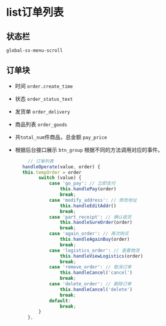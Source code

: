 # list订单列表

## 状态栏

`global-ss-menu-scroll`

## 订单块

- 时间 `order.create_time`
- 状态 `order_status_text`
- 发货单 `order_delivery`
- 商品列表 `order_goods`
- 共`total_num`件商品，总金额 `pay_price`

- 根据后台接口展示 `btn_group` 根据不同的方法调用对应的事件。

```js
		// 订单列表
	  handleOperate(value, order) {
      this.tempOrder = order
			switch (value) {
				case 'go_pay': // 立即支付
					this.handlePay(order)
					break;
				case 'modify_address': // 修改地址
					this.handleEditAddr()
					break;
				case 'part_receipt': // 确认收货
					this.handleSureOrder(order)
					break;
				case 'again_order': // 再次购买
					this.handleAgainBuy(order)
					break;
				case 'logistics_order': // 查看物流
					this.handleViewLogistics(order)
					break;
				case 'remove_order': // 取消订单
					this.handleCancel('cancel') 
					break;
				case 'delete_order': // 删除订单
					this.handleCancel('delete')
					break;
				default:
					break;
			}
		},
```
 